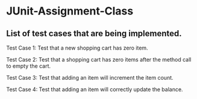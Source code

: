 # JUnit-Assignment-Class

List of test cases that are being implemented.
----------------------------------------------

Test Case 1: Test that a new shopping cart has zero item.

Test Case 2: Test that a shopping cart has zero items after the method call to empty the cart.

Test Case 3: Test that adding an item will increment the item count.

Test Case 4: Test that adding an item will correctly update the balance.
